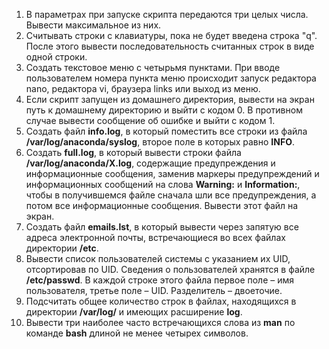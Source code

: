 1) В параметрах при запуске скрипта передаются три целых числа. Вывести максимальное из них.
2) Считывать строки с клавиатуры, пока не будет введена строка "q". После этого вывести последовательность считанных строк в виде одной строки.
3) Создать текстовое меню с четырьмя пунктами. При вводе пользователем номера пункта меню происходит запуск редактора nano, редактора vi, браузера links или выход из меню.
4) Если скрипт запущен из домашнего директория, вывести на экран путь к домашнему директорию и выйти с кодом 0. В противном случае вывести сообщение об ошибке и выйти с кодом 1.
5) Создать файл **info.log**, в который поместить все строки из файла **/var/log/anaconda/syslog**, второе поле в которых равно **INFO**.
6) Создать **full.log**, в который вывести строки файла **/var/log/anaconda/X.log**, содержащие предупреждения и информационные сообщения, заменив маркеры предупреждений и информационных сообщений на слова **Warning:** и **Information:**, чтобы в получившемся файле сначала шли все предупреждения, а потом все информационные сообщения. Вывести этот файл на экран.
7) Создать файл **emails.lst**, в который вывести через запятую все адреса электронной почты, встречающиеся во всех файлах директории **/etc**.
8) Вывести список пользователей системы с указанием их UID, отсортировав по UID. Сведения о пользователей хранятся в файле **/etc/passwd**. В каждой строке этого файла первое поле – имя пользователя, третье поле – UID. Разделитель – двоеточие.
9) Подсчитать общее количество строк в файлах, находящихся в директории **/var/log/** и имеющих расширение **log**.
10) Вывести три наиболее часто встречающихся слова из **man** по команде **bash** длиной не менее четырех символов.
